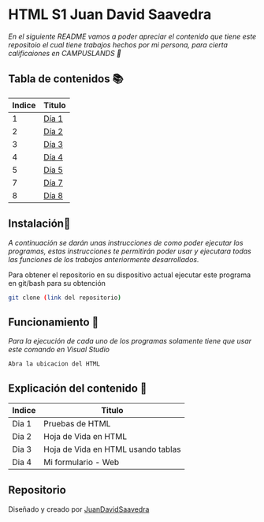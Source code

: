# HTML S1 Juan David Saavedra
_En el siguiente README vamos a poder apreciar el contenido que tiene este repositoio el cual tiene trabajos hechos por mi persona, para cierta calificaiones en CAMPUSLANDS 🚀_

## Tabla de contenidos 📚
| Indice | Titulo  | 
|--|--|
| 1 | [Día 1](https://github.com/wilskirby/HTML_S1_SaavedraJuan/tree/main/Dia1) | 
| 2 | [Día 2](https://github.com/wilskirby/HTML_S1_SaavedraJuan/tree/main/Dia2) | 
| 3 | [Día 3](https://github.com/wilskirby/HTML_S1_SaavedraJuan/tree/main/Dia3) |
| 4 | [Día 4](https://github.com/wilskirby/HTML_S1_SaavedraJuan/tree/main/Dia4) |
| 5 | [Día 5](https://github.com/wilskirby/HTML_S1_SaavedraJuan/tree/main/Dia5) |
| 7 | [Día 7](https://github.com/wilskirby/HTML_S1_SaavedraJuan/tree/main/Dia7) |
| 8 | [Día 8](https://github.com/wilskirby/HTML_S1_SaavedraJuan/tree/main/Dia8) |

## Instalación🚀
_A continuación se darán unas instrucciones de como poder ejecutar los programas, estas instrucciones te permitirán poder usar y ejecutara todas las funciones de los trabajos anteriormente desarrollados._

Para obtener el repositorio en su dispositivo actual ejecutar este programa en git/bash para su obtención
```bash
git clone (link del repositorio)
```

## Funcionamiento 🔧

_Para la ejecución de cada uno de los programas solamente tiene que usar este comando en Visual Studio_

```
Abra la ubicacion del HTML
```
##  Explicación del contenido 🧠

| Indice | Titulo  |
|--|--|
|Dia 1|Pruebas de HTML
|Dia 2|Hoja de Vida en HTML
|Dia 3|Hoja de Vida en HTML usando tablas
|Dia 4|Mi formulario - Web

## Repositorio
Diseñado y creado por [JuanDavidSaavedra](https://github.com/wilskirby)
